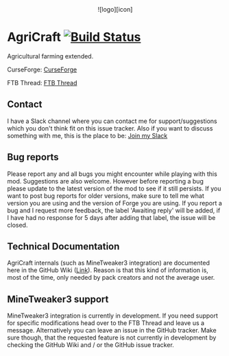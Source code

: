 <center>![logo][icon]</center>

# AgriCraft [![Build Status][status]][travis]

Agricultural farming extended.

CurseForge: [CurseForge][curse]

FTB Thread: [FTB Thread][ftb]

## Contact
I have a Slack channel where you can contact me for support/suggestions which you don't think fit on this issue tracker. Also if you want to discuss something with me, this is the place to be: [Join my Slack][slack]

## Bug reports

Please report any and all bugs you might encounter while playing with this mod. Suggestions are also welcome.
However before reporting a bug please update to the latest version of the mod to see if it still persists.
If you want to post bug reports for older versions, make sure to tell me what version you are using and the version of Forge you are using.
If you report a bug and I request more feedback, the label 'Awaiting reply' will be added, if I have had no response for 5 days after adding that label, the issue will be closed.


## Technical Documentation

AgriCraft internals (such as MineTweaker3 integration) are documented here in the GitHub Wiki
([Link][wiki]). Reason is that
this kind of information is, most of the time, only needed by pack creators and not the average user.


## MineTweaker3 support

MineTweaker3 integration is currently in development. If you need support for specific modifications head over
to the FTB Thread and leave us a message. Alternatively you can leave an issue in the GitHub tracker. Make sure though, that the
requested feature is not currently in development by checking the GitHub Wiki and / or the GitHub issue tracker.

[icon]: /src/main/resources/assets/agricraft/textures/logo.png
[status]: https://travis-ci.org/InfinityRaider/AgriCraft.svg?branch=master "Travis Build Status"
[travis]: https://travis-ci.org/InfinityRaider/AgriCraft "Travis-CI"
[curse]: https://minecraft.curseforge.com/mc-mods/225635-agricraft "CurseForge"
[ftb]: http://forum.feed-the-beast.com/threads/1-7-10-agricraft.50964/ "FTB Thread"
[slack]: https://join-infinityraider-slack.herokuapp.com "InfinityRaider Slack"
[wiki]: https://github.com/InfinityRaider/AgriCraft/wiki "AgriCraft Wiki"
